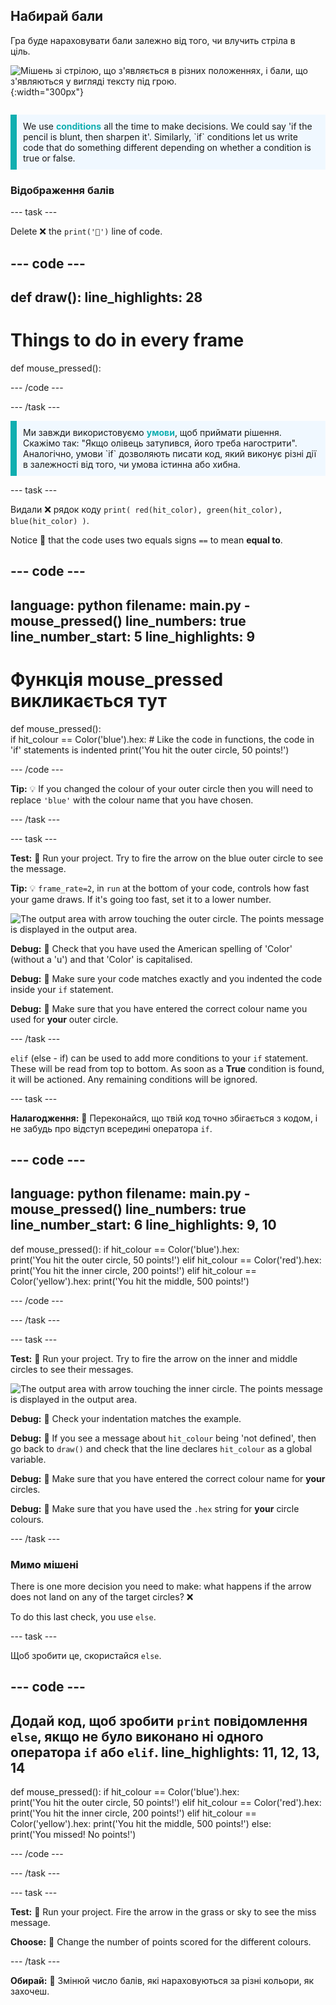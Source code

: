 ## Набирай бали

<div style="display: flex; flex-wrap: wrap">
<div style="flex-basis: 200px; flex-grow: 1; margin-right: 15px;">
Гра буде нараховувати бали залежно від того, чи влучить стріла в ціль.
</div>
<div>

![Мішень зі стрілою, що з'являється в різних положеннях, і бали, що з'являються у вигляді тексту під грою.](images/points-scored.gif){:width="300px"}

</div>
</div>

<p style="border-left: solid; border-width:10px; border-color: #0faeb0; background-color: aliceblue; padding: 10px;">
We use <span style="color: #0faeb0; font-weight: bold;"> conditions</span> all the time to make decisions. We could say 'if the pencil is blunt, then sharpen it'. Similarly, `if` conditions let us write code that do something different depending on whether a condition is true or false.
</p>

### Відображення балів

--- task ---

Delete ❌ the `print('🎯')` line of code.

--- code ---
---
def draw():
line_highlights: 28
---
# Things to do in every frame
def mouse_pressed():


--- /code ---

--- /task ---

<p style="border-left: solid; border-width:10px; border-color: #0faeb0; background-color: aliceblue; padding: 10px;">
Ми завжди використовуємо <span style="color: #0faeb0; font-weight: bold;"> умови</span>, щоб приймати рішення. Скажімо так: "Якщо олівець затупився, його треба нагострити". Аналогічно, умови `if` дозволяють писати код, який виконує різні дії в залежності від того, чи умова істинна або хибна.
</p>

--- task ---

Видали ❌ рядок коду `print( red(hit_color), green(hit_color), blue(hit_color) )`.

Notice 👀 that the code uses two equals signs `==` to mean **equal to**.

--- code ---
---
language: python filename: main.py - mouse_pressed() line_numbers: true line_number_start: 5
line_highlights: 9
---

# Функція mouse_pressed викликається тут
def mouse_pressed():     
if hit_colour == Color('blue').hex:  # Like the code in functions, the code in 'if' statements is indented print('You hit the outer circle, 50 points!')

--- /code ---

**Tip:** 💡 If you changed the colour of your outer circle then you will need to replace `'blue'` with the colour name that you have chosen.

--- /task ---

--- task ---

**Test:** 🔄 Run your project. Try to fire the arrow on the blue outer circle to see the message.

**Tip:** 💡 `frame_rate=2`, in `run` at the bottom of your code, controls how fast your game draws. If it's going too fast, set it to a lower number.

![The output area with arrow touching the outer circle. The points message is displayed in the output area.](images/blue-points.png)

**Debug:** 🐞 Check that you have used the American spelling of 'Color' (without a 'u') and that 'Color' is capitalised.

**Debug:** 🐞 Make sure your code matches exactly and you indented the code inside your `if` statement.

**Debug:** 🐞 Make sure that you have entered the correct colour name you used for **your** outer circle.

--- /task ---

`elif` (else - if) can be used to add more conditions to your `if` statement. These will be read from top to bottom. As soon as a **True** condition is found, it will be actioned. Any remaining conditions will be ignored.

--- task ---

**Налагодження:** 🐞 Переконайся, що твій код точно збігається з кодом, і не забудь про відступ всередині оператора `if`.

--- code ---
---
language: python filename: main.py - mouse_pressed() line_numbers: true line_number_start: 6
line_highlights: 9, 10
---

def mouse_pressed(): if hit_colour == Color('blue').hex:   
print('You hit the outer circle, 50 points!') elif hit_colour == Color('red').hex: print('You hit the inner circle, 200 points!') elif hit_colour == Color('yellow').hex: print('You hit the middle, 500 points!')

--- /code ---

--- /task ---

--- task ---

**Test:** 🔄 Run your project. Try to fire the arrow on the inner and middle circles to see their messages.

![The output area with arrow touching the inner circle. The points message is displayed in the output area.](images/yellow-points.png)

**Debug:** 🐞 Check your indentation matches the example.

**Debug:** 🐞 If you see a message about `hit_colour` being 'not defined', then go back to `draw()` and check that the line declares `hit_colour` as a global variable.

**Debug:** 🐞 Make sure that you have entered the correct colour name for **your** circles.

**Debug:** 🐞 Make sure that you have used the `.hex` string for **your** circle colours.

--- /task ---

### Мимо мішені

There is one more decision you need to make: what happens if the arrow does not land on any of the target circles? ❌

To do this last check, you use `else`.

--- task ---

Щоб зробити це, скористайся `else`.

--- code ---
---
Додай код, щоб зробити `print` повідомлення `else`, якщо не було виконано ні одного оператора `if` або `elif`.
line_highlights: 11, 12, 13, 14
---

def mouse_pressed(): if hit_colour == Color('blue').hex:   
print('You hit the outer circle, 50 points!') elif hit_colour == Color('red').hex: print('You hit the inner circle, 200 points!') elif hit_colour == Color('yellow').hex: print('You hit the middle, 500 points!') else:   
print('You missed! No points!')

--- /code ---

--- /task ---

--- task ---

**Test:** 🔄 Run your project. Fire the arrow in the grass or sky to see the miss message.

**Choose:** 💭 Change the number of points scored for the different colours.

--- /task ---

**Обирай:** 💭 Змінюй число балів, які нараховуються за різні кольори, як захочеш.
